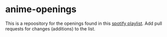 # anime-openings
This is a repoository for the openings found in this [spotify playlist](https://open.spotify.com/playlist/34PY0qwL8GslmrLT6nqKNg).
Add pull requests for changes (additions) to the list.
